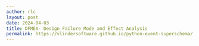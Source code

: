 ```yaml
---
author: rlc
layout: post
date: 2024-04-03
title: DFMEA- Design Failure Mode and Effect Analysis
permalink: https://vlindersoftware.github.io/python-event-superschema/
---
```

